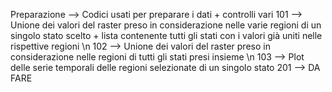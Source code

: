 Preparazione  --> Codici usati per preparare i dati + controlli vari
101  --> Unione dei valori del raster preso in considerazione nelle varie regioni di un singolo stato scelto + lista contenente tutti gli stati con i valori già uniti nelle rispettive regioni \n
102  --> Unione dei valori del raster preso in considerazione nelle regioni di tutti gli stati presi insieme \n
103  --> Plot delle serie temporali delle regioni selezionate di un singolo stato
201  --> DA FARE

